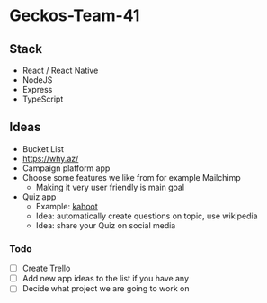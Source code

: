 # Geckos-Team-41

## Stack
- React / React Native
- NodeJS
- Express
- TypeScript

## Ideas
- Bucket List
- https://why.az/
- Campaign platform app
- Choose some features we like from for example Mailchimp
    - Making it very user friendly is main goal
- Quiz app
    - Example: [kahoot](https://kahoot.com/welcomeback/)
    - Idea: automatically create questions on topic, use wikipedia
    - Idea: share your Quiz on social media

### Todo
- [ ] Create Trello
- [ ] Add new app ideas to the list if you have any
- [ ] Decide what project we are going to work on
